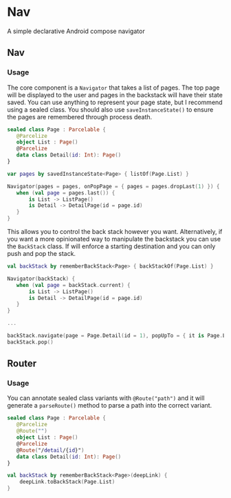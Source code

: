 # Nav

A simple declarative Android compose navigator

## Nav

### Usage

The core component is a `Navigator` that takes a list of pages. The top page will be displayed to
the user and pages in the backstack will have their state saved. You can use anything to represent
your page state, but I recommend using a sealed class. You should also use `saveInstanceState()` to
ensure the pages are remembered through process death.

```kotlin
sealed class Page : Parcelable {
   @Parcelize
   object List : Page()
   @Parcelize
   data class Detail(id: Int): Page()
}

var pages by savedInstanceState<Page> { listOf(Page.List) }

Navigator(pages = pages, onPopPage = { pages = pages.dropLast(1) }) {
   when (val page = pages.last()) {
       is List -> ListPage()
       is Detail -> DetailPage(id = page.id)
   }
}
```

This allows you to control the back stack however you want. Alternatively, if you want a more 
opinionated way to manipulate the backstack you can use the `BackStack` class. If will enforce a
starting destination and you can only push and pop the stack.

```kotlin
val backStack by rememberBackStack<Page> { backStackOf(Page.List) } 

Navigator(backStack) {
   when (val page = backStack.current) {
       is List -> ListPage()
       is Detail -> DetailPage(id = page.id)
   }
}

...

backStack.navigate(page = Page.Detail(id = 1), popUpTo = { it is Page.List }, singleTop = true)
backStack.pop()
```

## Router

### Usage

You can annotate sealed class variants with `@Route("path")` and it will generate a `parseRoute()`
method to parse a path into the correct variant.

```kotlin
sealed class Page : Parcelable {
   @Parcelize
   @Route("")
   object List : Page()
   @Parcelize
   @Route("/detail/{id}")
   data class Detail(id: Int): Page()
}

val backStack by rememberBackStack<Page>(deepLink) {
    deepLink.toBackStack(Page.List)
}
```